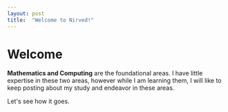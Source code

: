 ```yaml
---
layout: post
title:  "Welcome to Nirved!"
---
```


# Welcome

**Mathematics and Computing** are the foundational areas. I have little expertise in these two areas, however while I am learning them, I will like to keep posting about my study and endeavor in these areas.

Let's see how it goes.

